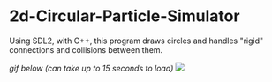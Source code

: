 # 2d-Circular-Particle-Simulator
Using SDL2, with C++, this program draws circles and handles "rigid" connections and collisions between them.

_gif below (can take up to 15 seconds to load)_
![](https://github.com/ahmet-umut/2d-Circular-Particle-Simulator/blob/main/github%20recording.gif?raw=true)
